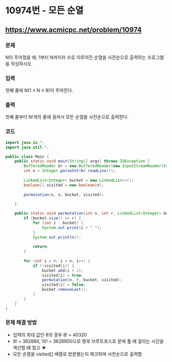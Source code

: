# 10974번 - 모든 순열

## https://www.acmicpc.net/problem/10974

### 문제

N이 주어졌을 때, 1부터 N까지의 수로 이루어진 순열을 사전순으로 출력하는 프로그램을 작성하시오.

### 입력

첫째 줄에 N(1 ≤ N ≤ 8)이 주어진다. 

### 출력

첫째 줄부터 N!개의 줄에 걸쳐서 모든 순열을 사전순으로 출력한다.

### 코드

``` java
import java.io.*;
import java.util.*;

public class Main {
	public static void main(String[] args) throws IOException {
		BufferedReader br = new BufferedReader(new InputStreamReader(System.in));
		int n = Integer.parseInt(br.readLine());
		
		LinkedList<Integer> bucket = new LinkedList<>();
		boolean[] visited = new boolean[n];
		
		permutation(n, n, bucket, visited);
		
	}

	public static void permutation(int n, int r, LinkedList<Integer> bucket, boolean[] visited) {
		if (bucket.size() == r) {
			for (int i : bucket) {
				System.out.print(i + " ");
			}
			System.out.println();
			
			return;
		}
		
		for (int i = 0; i < n; i++) {
			if (!visited[i]) {
				bucket.add(i + 1);
				visited[i] = true;
				permutation(n, r, bucket, visited);
				visited[i] = false;
				bucket.removeLast();
			}
		}
	}
}
```

### 문제 해결 방법

* 입력의 최대 값인 8의 경우 8! = 40320
* 9! = 362880, 10! = 3628800으로 향후 브루트포스로 문제 풀 때 걸리는 시간을 계산할 떄 참고 ★
* 모든 순열을 visited[] 배열로 방문했는지 체크하며 사전순으로 출력함
